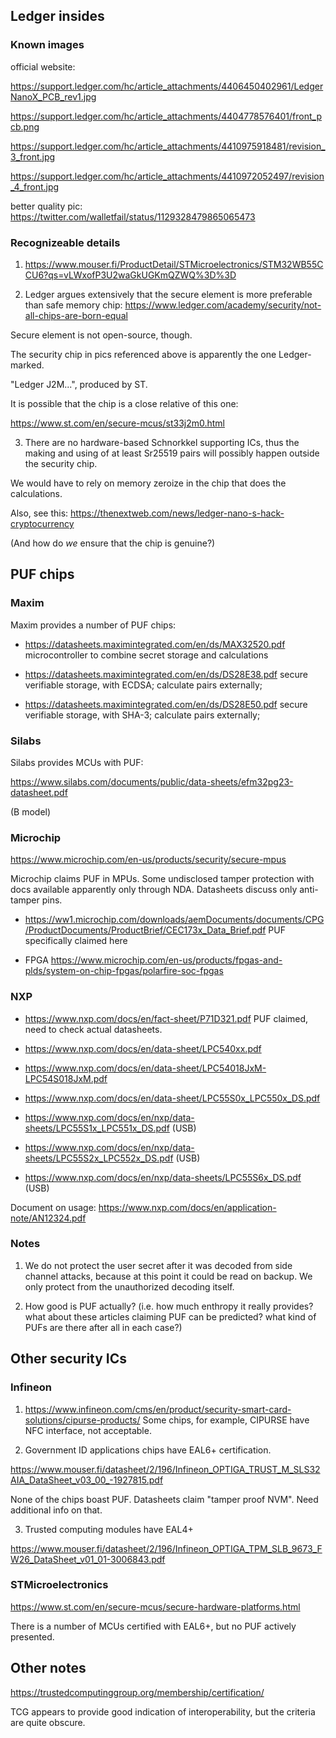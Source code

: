 ## Ledger insides

### Known images

official website:

<https://support.ledger.com/hc/article_attachments/4406450402961/LedgerNanoX_PCB_rev1.jpg>

<https://support.ledger.com/hc/article_attachments/4404778576401/front_pcb.png>

<https://support.ledger.com/hc/article_attachments/4410975918481/revision_3_front.jpg>

<https://support.ledger.com/hc/article_attachments/4410972052497/revision_4_front.jpg>

better quality pic: <https://twitter.com/walletfail/status/1129328479865065473>

### Recognizeable details

1. <https://www.mouser.fi/ProductDetail/STMicroelectronics/STM32WB55CCU6?qs=vLWxofP3U2waGkUGKmQZWQ%3D%3D>

2. Ledger argues extensively that the secure element is more preferable than safe memory chip:
<https://www.ledger.com/academy/security/not-all-chips-are-born-equal>

Secure element is not open-source, though.

The security chip in pics referenced above is apparently the one Ledger-marked.

"Ledger J2M...", produced by ST.

It is possible that the chip is a close relative of this one:

<https://www.st.com/en/secure-mcus/st33j2m0.html>

3. There are no hardware-based Schnorkkel supporting ICs, thus the making and using of at least Sr25519 pairs will possibly happen outside the security chip.

We would have to rely on memory zeroize in the chip that does the calculations.

Also, see this: <https://thenextweb.com/news/ledger-nano-s-hack-cryptocurrency>

(And how do *we* ensure that the chip is genuine?)

## PUF chips

### Maxim

Maxim provides a number of PUF chips:

- <https://datasheets.maximintegrated.com/en/ds/MAX32520.pdf> microcontroller to combine secret storage and calculations

- <https://datasheets.maximintegrated.com/en/ds/DS28E38.pdf> secure verifiable storage, with ECDSA; calculate pairs externally;

- <https://datasheets.maximintegrated.com/en/ds/DS28E50.pdf> secure verifiable storage, with SHA-3; calculate pairs externally;

### Silabs

Silabs provides MCUs with PUF:

<https://www.silabs.com/documents/public/data-sheets/efm32pg23-datasheet.pdf>

(B model)

### Microchip

<https://www.microchip.com/en-us/products/security/secure-mpus>

Microchip claims PUF in MPUs. Some undisclosed tamper protection with docs available apparently only through NDA.
Datasheets discuss only anti-tamper pins.

- <https://ww1.microchip.com/downloads/aemDocuments/documents/CPG/ProductDocuments/ProductBrief/CEC173x_Data_Brief.pdf> PUF specifically claimed here

- FPGA <https://www.microchip.com/en-us/products/fpgas-and-plds/system-on-chip-fpgas/polarfire-soc-fpgas>

### NXP

- <https://www.nxp.com/docs/en/fact-sheet/P71D321.pdf> PUF claimed, need to check actual datasheets.

- <https://www.nxp.com/docs/en/data-sheet/LPC540xx.pdf>

- <https://www.nxp.com/docs/en/data-sheet/LPC54018JxM-LPC54S018JxM.pdf>

- <https://www.nxp.com/docs/en/data-sheet/LPC55S0x_LPC550x_DS.pdf>

- <https://www.nxp.com/docs/en/nxp/data-sheets/LPC55S1x_LPC551x_DS.pdf> (USB)

- <https://www.nxp.com/docs/en/nxp/data-sheets/LPC55S2x_LPC552x_DS.pdf> (USB)

- <https://www.nxp.com/docs/en/nxp/data-sheets/LPC55S6x_DS.pdf> (USB)

Document on usage: <https://www.nxp.com/docs/en/application-note/AN12324.pdf>

### Notes

1. We do not protect the user secret after it was decoded from side channel attacks, because at this point it could be read on backup.
We only protect from the unauthorized decoding itself.

2. How good is PUF actually? (i.e. how much enthropy it really provides? what about these articles claiming PUF can be predicted? what kind of PUFs are there after all in each case?)

## Other security ICs

### Infineon

1. <https://www.infineon.com/cms/en/product/security-smart-card-solutions/cipurse-products/>
Some chips, for example, CIPURSE have NFC interface, not acceptable.

2. Government ID applications chips have EAL6+ certification.

<https://www.mouser.fi/datasheet/2/196/Infineon_OPTIGA_TRUST_M_SLS32AIA_DataSheet_v03_00_-1927815.pdf>

None of the chips boast PUF.
Datasheets claim "tamper proof NVM". Need additional info on that.

3. Trusted computing modules have EAL4+

<https://www.mouser.fi/datasheet/2/196/Infineon_OPTIGA_TPM_SLB_9673_FW26_DataSheet_v01_01-3006843.pdf>

### STMicroelectronics

<https://www.st.com/en/secure-mcus/secure-hardware-platforms.html>

There is a number of MCUs certified with EAL6+, but no PUF actively presented.

## Other notes

<https://trustedcomputinggroup.org/membership/certification/>

TCG appears to provide good indication of interoperability, but the criteria are quite obscure.
